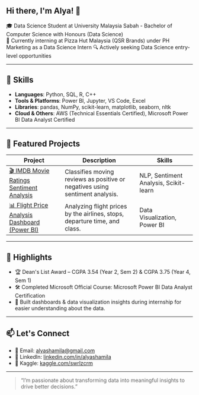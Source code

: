## Hi there, I'm Alya! 👋

🎓 Data Science Student at University Malaysia Sabah - Bachelor of Computer Science with Honours (Data Science)  
📍 Currently interning at Pizza Hut Malaysia (QSR Brands) under PH Marketing as a Data Science Intern 
🔍 Actively seeking Data Science entry-level opportunities  

---

## 🧠 Skills

- **Languages**: Python, SQL, R, C++
- **Tools & Platforms**: Power BI, Jupyter, VS Code, Excel
- **Libraries**: pandas, NumPy, scikit-learn, matplotlib, seaborn, nltk
- **Cloud & Others**: AWS (Technical Essentials Certified), Microsoft Power BI Data Analyst Certified

---

## 📁 Featured Projects

| Project | Description | Skills |
|--------|-------------|--------|
| [🎬 IMDB Movie Ratings Sentiment Analysis](https://github.com/alyashamila/movie-review) | Classifies moving reviews as positive or negatives using sentiment analysis. | NLP, Sentiment Analysis, Scikit-learn |
| [📊 Flight Price Analysis Dashboard (Power BI)](https://github.com/alyashamila/flight-price-analysis) | Analyzing flight prices by the airlines, stops, departure time, and class. | Data Visualization, Power BI |

---

## 📢 Highlights

- 🏆 Dean's List Award – CGPA 3.54 (Year 2, Sem 2) & CGPA 3.75 (Year 4, Sem 1)
- 🛠 Completed Microsoft Official Course: Microsoft Power BI Data Analyst Certification
- 🧾 Built dashboards & data visualization insights during internship for easier understanding about the data.

---

## 📫 Let's Connect

- 📧 Email: alyashamila@gmail.com  
- 💼 LinkedIn: [linkedin.com/in/alyashamila](https://linkedin.com/in/alyashamila)  
- 🧠 Kaggle: [kaggle.com/swrlzcrm](https://kaggle.com/swrlzcrm)  

---

> “I’m passionate about transforming data into meaningful insights to drive better decisions.”

<!--
**alyashamila/alyashamila** is a ✨ _special_ ✨ repository because its `README.md` (this file) appears on your GitHub profile.

Here are some ideas to get you started:

- 🔭 I’m currently working on ...
- 🌱 I’m currently learning ...
- 👯 I’m looking to collaborate on ...
- 🤔 I’m looking for help with ...
- 💬 Ask me about ...
- 📫 How to reach me: ...
- 😄 Pronouns: ...
- ⚡ Fun fact: ...
-->

